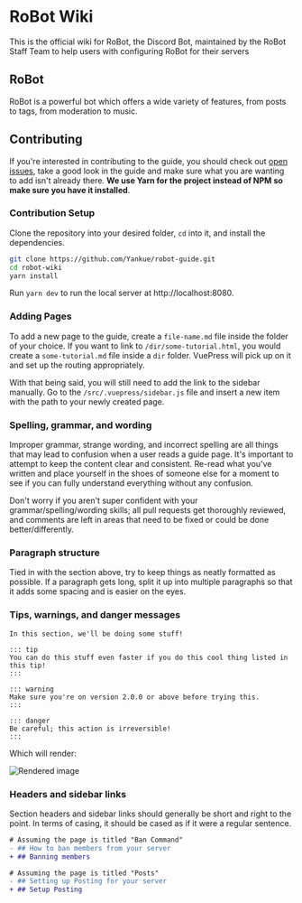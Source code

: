 # RoBot Wiki

This is the official wiki for RoBot, the Discord Bot, maintained by the RoBot Staff Team to help users with configuring RoBot for their servers

## RoBot

RoBot is a powerful bot which offers a wide variety of features, from posts to tags, from moderation to music.

## Contributing

If you're interested in contributing to the guide, you should check out [open issues](https://github.com/Yankue/robot-guide/issues), take a good look in the guide and make sure what you are wanting to add isn't already there. **We use Yarn for the project instead of NPM so make sure you have it installed**.

### Contribution Setup

Clone the repository into your desired folder, `cd` into it, and install the dependencies.

```bash
git clone https://github.com/Yankue/robot-guide.git
cd robot-wiki
yarn install
```

Run `yarn dev` to run the local server at http://localhost:8080.

### Adding Pages

To add a new page to the guide, create a `file-name.md` file inside the folder of your choice. If you want to link to `/dir/some-tutorial.html`, you would create a `some-tutorial.md` file inside a `dir` folder. VuePress will pick up on it and set up the routing appropriately.

With that being said, you will still need to add the link to the sidebar manually. Go to the `/src/.vuepress/sidebar.js` file and insert a new item with the path to your newly created page.

### Spelling, grammar, and wording

Improper grammar, strange wording, and incorrect spelling are all things that may lead to confusion when a user reads a guide page. It's important to attempt to keep the content clear and consistent. Re-read what you've written and place yourself in the shoes of someone else for a moment to see if you can fully understand everything without any confusion.

Don't worry if you aren't super confident with your grammar/spelling/wording skills; all pull requests get thoroughly reviewed, and comments are left in areas that need to be fixed or could be done better/differently.

### Paragraph structure

Tied in with the section above, try to keep things as neatly formatted as possible. If a paragraph gets long, split it up into multiple paragraphs so that it adds some spacing and is easier on the eyes.

### Tips, warnings, and danger messages

```
In this section, we'll be doing some stuff!

::: tip
You can do this stuff even faster if you do this cool thing listed in this tip!
:::

::: warning
Make sure you're on version 2.0.0 or above before trying this.
:::

::: danger
Be careful; this action is irreversible!
:::
```

Which will render:

![Rendered image](https://camo.githubusercontent.com/cce3538b741f93027ad07298962d26706241ef2b2209393605ececcc1da24824/68747470733a2f2f692e696d6775722e636f6d2f436e7a56426d722e706e67)

### Headers and sidebar links

Section headers and sidebar links should generally be short and right to the point. In terms of casing, it should be cased as if it were a regular sentence.

```diff
# Assuming the page is titled "Ban Command"
- ## How to ban members from your server
+ ## Banning members

# Assuming the page is titled "Posts"
- ## Setting up Posting for your server
+ ## Setup Posting
```


